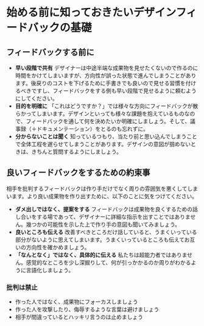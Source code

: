 # 始める前に知っておきたいデザインフィードバックの基礎

## フィードバックする前に

* **早い段階で共有**   デザイナーは中途半端な成果物を見せたくないので作るのに時間をかけてしまいますが、方向性が誤った状態で進んでしまうことがあります。後戻りのコストを下げるために手書きでも良いので見せる習慣を付けるべきですし、フィードバックをする側も早い段階で見せるように頼むようにしてください。
* **目的を明確に**   「これはどうですか？」では様々な方向にフィードバックが散らかってしまいます。デザインといっても様々な課題を抱えているものなので、フィードバックを通して何を決めたいか明確にしましょう。そして、議事録（＋ドキュメンテーション）をとるのも忘れずに。
* **分からないことは聞く**   知っているつもり、当たり前と思い込んでしまうことで全体工程を遅らせてしまうことがあります。デザインの意図が掴めないときは、きちんと質問するようにしましょう。

## 良いフィードバックをするための約束事
相手を批判するフィードバックは作り手だけでなく周りの雰囲気を悪くしてしまいます。より良い成果物を作り出すために、以下のことに気をつけてください。

* **ダメ出しではなく、提案をする**  フィードバックは成果物を良くするための話し合いをする場であって、デザイナーに詳細な指示を出すことではありません。幾つかの可能性を示した上で作り手の意図も聞いてみましょう。
* **良いところも伝える**  改善すべきところだけ話していると、うまくいっている部分がないように思えてしまいます。うまくいっているところも伝えてお互いの方向性を確かめましょう。
* **「なんとなく」ではなく、具体的に伝える**   私たちは超能力者ではありません。感覚的なところを少し深掘りして、何が引っかかるのか周りがわかるように言語化しましょう。

### 批判は禁止

* 作った人ではなく、成果物にフォーカスしましょう
* 作った人を攻撃したり、侮辱するような言葉は避けましょう
* 相手が間違っているとハッキリ言うのは止めましょう